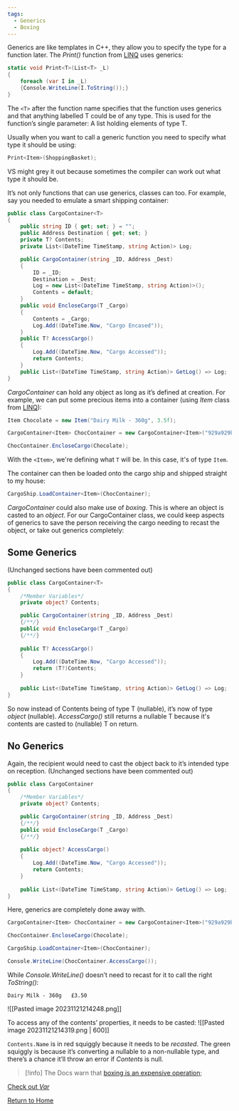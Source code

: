 ```yaml
---
tags:
  - Generics
  - Boxing
---
```

Generics are like templates in C++, they allow you to specify the type for a function later. The _Print()_ function from [LINQ](_LINQ) uses generics:
```C#
static void Print<T>(List<T> _L)
{
    foreach (var I in _L)
    {Console.WriteLine(I.ToString());}
}
```
The `<T>` after the function name specifies that the function uses generics and that anything labelled T could be of any type. This is used for the function’s single parameter: A list holding elements of type T.

Usually when you want to call a generic function you need to specify what type it should be using:
```C#
Print<Item>(ShoppingBasket);
```
VS might grey it out because sometimes the compiler can work out what type it should be. 

It’s not only functions that can use generics, classes can too. For example, say you needed to emulate a smart shipping container:
```C#
public class CargoContainer<T>
{
    public string ID { get; set; } = "";
    public Address Destination { get; set; }
    private T? Contents;
    private List<(DateTime TimeStamp, string Action)> Log;

    public CargoContainer(string _ID, Address _Dest)
    {
        ID = _ID;
        Destination = _Dest;
        Log = new List<(DateTime TimeStamp, string Action)>();
        Contents = default;
    }
    public void EncloseCargo(T _Cargo)
    {
        Contents = _Cargo;
        Log.Add((DateTime.Now, "Cargo Encased"));
    }
    public T? AccessCargo()
    {
        Log.Add((DateTime.Now, "Cargo Accessed"));
        return Contents;
    }
    public List<(DateTime TimeStamp, string Action)> GetLog() => Log;
}
```

_CargoContainer_ can hold any object as long as it’s defined at creation. For example, we can put some precious items into a container (using *Item* class from [LINQ](_LINQ)):
```C#
Item Chocolate = new Item("Dairy Milk - 360g", 3.5f);

CargoContainer<Item> ChocContainer = new CargoContainer<Item>("929a929b", Destination);

ChocContainer.EncloseCargo(Chocolate);
```
 
With the `<Item>`, we're defining what `T` will be. In this case, it's of type `Item`.

The container can then be loaded onto the cargo ship and shipped straight to my house:
```C#
CargoShip.LoadContainer<Item>(ChocContainer);
```

_CargoContainer_ could also make use of _boxing_. This is where an object is casted to an _object_. For our CargoContainer class, we could keep aspects of generics to save the person receiving the cargo needing to recast the object, or take out generics completely:

## Some Generics
(Unchanged sections have been commented out)
```C#
public class CargoContainer<T>
{
    /*Member Variables*/
	private object? Contents;

    public CargoContainer(string _ID, Address _Dest)
    {/**/}
    public void EncloseCargo(T _Cargo)
    {/**/}
    
    public T? AccessCargo()
    {
        Log.Add((DateTime.Now, "Cargo Accessed"));
        return (T?)Contents;
    }
    
    public List<(DateTime TimeStamp, string Action)> GetLog() => Log;
}
```

So now instead of Contents being of type T (nullable), it’s now of type _object_ (nullable). _AccessCargo()_ still returns a nullable T because it's contents are casted to (nullable) T on return.

## No Generics
Again, the recipient would need to cast the object back to it’s intended type on reception.
(Unchanged sections have been commented out)
```C#
public class CargoContainer
{
    /*Member Variables*/
	private object? Contents;

    public CargoContainer(string _ID, Address _Dest)
    {/**/}
    public void EncloseCargo(T _Cargo)
    {/**/}
    
    public object? AccessCargo()
    {
        Log.Add((DateTime.Now, "Cargo Accessed"));
        return Contents;
    }
    
    public List<(DateTime TimeStamp, string Action)> GetLog() => Log;
}
```

Here, generics are completely done away with.
```C#
CargoContainer<Item> ChocContainer = new CargoContainer<Item>("929a929b", Destination);

ChocContainer.EncloseCargo(Chocolate);

CargoShip.LoadContainer<Item>(ChocContainer);

Console.WriteLine(ChocContainer.AccessCargo());
```

While _Console.WriteLine()_ doesn’t need to recast for it to call the right _ToString()_:
```
Dairy Milk - 360g 	£3.50
```
![[Pasted image 20231121214248.png]]

To access any of the contents’ properties, it needs to be casted:
![[Pasted image 20231121214319.png | 600]]

`Contents.Name` is in red squiggly because it needs to be *recasted*. The green squiggly is because it’s converting a nullable to a non-nullable type, and there’s a chance it’ll throw an error if _Contents_ is null. 

> [!info] The Docs warn that [boxing is an expensive operation](https://learn.microsoft.com/en-us/dotnet/csharp/programming-guide/types/boxing-and-unboxing#performance);

[Check out *Var*](Var)

[Return to Home](Home)